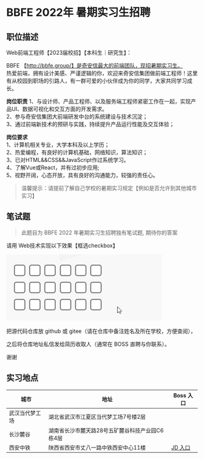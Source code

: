 # BBFE 2022年 暑期实习生招聘
## 职位描述

Web前端工程师【2023届校招】【本科生｜研究生】：

BBFE 【http://bbfe.group/】是奇安信最大的前端团队，现招暑期实习生。  
热爱前端，拥有设计美感、严谨逻辑的你，欢迎来奇安信集团做前端工程师！这里有从校园到职场的引路人，有一群可爱的小伙伴成为你的同学，大家共同学习成长。  

**岗位职责**
1、与设计师、产品工程师、以及服务端工程师紧密工作在一起，实现产品UI、数据可视化和交互方面的开发需求。  
2、参与奇安信集团大前端研发中台的系统建设与技术沉淀；  
3、通过前端新技术的预研与实践，持续提升产品运行性能及交互体验；   

**岗位要求**  
1、计算机相关专业，大学本科及以上学历；  
2、热爱编程，有良好的计算机基础，网络知识，算法知识；  
3、已对HTML&&CSS&&JavaScript作过系统学习。  
4、了解Vue或React，并有过初步应用;  
5、视野开阔，心态开放，具有良好的沟通能力，较强的责任心。  

>  温馨提示：请提前了解自己学校的暑期实习规定【例如是否允许到其他城市实习】  

## 笔试题

> 此题目为 BBFE 2022 年暑期实习生招聘独有笔试题, 期待你的答案

请用 Web技术实现以下效果【框选checkbox】  

![框选checkbox](./box-selection-checkbox.gif)

把源代码仓库放 github 或 gitee（请在仓库中备注姓名及所在学校，方便查阅），

之后将仓库地址私信发给简历收取人（通常在 BOSS 直聘与你联系）。

谢谢

## 实习地点

| 城市           | 地址                                            | Boss 入口                                                    |
| -------------- | ----------------------------------------------- | ------------------------------------------------------------ |
| 武汉当代梦工场 | 湖北省武汉市江夏区当代梦工场7号楼2层            |                                                              |
| 长沙麓谷       | 湖南省长沙市麓天路28号五矿麓谷科技产业园C6栋4层 |                                                              |
| 西安中铁       | 陕西省西安市丈八一路中铁西安中心11楼            | [JD 入口](https://www.zhipin.com/job_detail/4f7e3a2a993c63201XV72tW8FVZW.html)|


